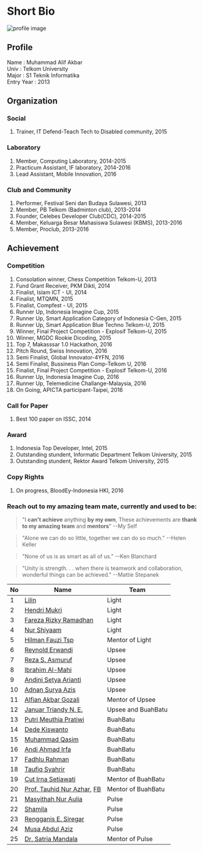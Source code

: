 # Short Bio

![profile image](http://alifgiant.github.io/images/avatar.png)

## Profile
Name	:	Muhammad Alif Akbar  
Univ	:	Telkom University	
Major	:	S1 Teknik Informatika  
Entry Year	:	2013

## Organization
### Social
1. Trainer, IT Defend-Teach Tech to Disabled community, 2015

### Laboratory
1. Member, Computing Laboratory, 2014-2015
2. Practicum Assistant, IF laboratory, 2014-2016
3. Lead Assistant, Mobile Innovation, 2016

### Club and Community
1. Performer, Festival Seni dan Budaya Sulawesi, 2013
2. Member, PB Telkom (Badminton club), 2013-2014
3. Founder, Celebes Developer Club(CDC), 2014-2015
4. Member, Keluarga Besar Mahasiswa Sulawesi (KBMS), 2013-2016
5. Member, Proclub, 2013-2016

## Achievement
### Competition

1. Consolation winner, Chess Competition Telkom-U, 2013
2. Fund Grant Receiver, PKM Dikti, 2014
3. Finalist, Islam ICT - UI, 2014
4. Finalist, MTQMN, 2015
5. Finalist, Compfest - UI, 2015
6. Runner Up, Indonesia Imagine Cup, 2015
7. Runner Up, Smart Application Category of Indonesia C-Gen, 2015
8. Runner Up, Smart Application Blue Techno Telkom-U, 2015
9. Winner, Final Project Competition - Explosif Telkom-U, 2015
10. Winner, MGDC Rookie Dicoding, 2015
11. Top 7, Makasssar 1.0 Hackathon, 2016
12. Pitch Round, Swiss Innovation, 2016
13. Semi Finalist, Global Innovator-4YFN, 2016
14. Semi Finalist, Bussiness Plan Comp-Telkom U, 2016
15. Finalist, Final Project Competition - Explosif Telkom-U, 2016
16. Runner Up, Indonesia Imagine Cup, 2016
17. Runner Up, Telemedicine Challange-Malaysia, 2016
18. On Going, APICTA participant-Taipei, 2016

### Call for Paper
1. Best 100 paper on ISSC, 2014

### Award
1. Indonesia Top Developer, Intel, 2015
2. Outstanding stundent, Informatic Department Telkom University, 2015
3. Outstanding stundent, Rektor Award Telkom University, 2015

### Copy Rights

1. On progress, BloodEy-Indonesia HKI, 2016

### Reach out to my amazing team mate, currently and used to be:

> "I **can't achieve** anything **by my own**, These achievements are **thank to my amazing team** and **mentors**" --My Self

> "Alone we can do so little, together we can do so much." --Helen Keller

> "None of us is as smart as all of us." --Ken Blanchard

> "Unity is strength. . . when there is teamwork and collaboration, wonderful things can be achieved." --Mattie Stepanek

No | Name | Team
--- | --- | ---
1|[Lilin](https://www.facebook.com/linlilin11) | Light
2|[Hendri Mukri](https://www.facebook.com/hendri.mukri) | Light
3|[Fareza Rizky Ramadhan](https://www.facebook.com/farezarizky.ramadhan)|Light
4|[Nur Shiyaam](https://www.facebook.com/nurshiyaam)|Light
5|[Hilman Fauzi Tsp](https://www.facebook.com/imantsp)|Mentor of Light
6|[Reynold Erwandi](https://www.facebook.com/rerwandi)|Upsee
7|[Reza S. Asmuruf](https://www.facebook.com/reza.a.39)|Upsee
8|[Ibrahim Al-Mahi](https://www.facebook.com/iebtek)|Upsee
9|[Andini Setya Arianti](https://www.facebook.com/andini.s.arianti)|Upsee
10|[Adnan Surya Azis](https://www.facebook.com/honsukiken)|Upsee
11|[Alfian Akbar Gozali](https://www.facebook.com/alfianakbargozali)|Mentor of Upsee
12|[Januar Triandy N. E.](https://www.facebook.com/januartriandy.nurelsan)|Upsee and BuahBatu
13|[Putri Meuthia Pratiwi](https://www.facebook.com/putri.meuthia)|BuahBatu
14|[Dede Kiswanto](https://www.facebook.com/kiswanto.d2)|BuahBatu
15|[Muhammad Qasim](https://www.facebook.com/muh.qqasim)|BuahBatu
16|[Andi Ahmad Irfa](https://www.facebook.com/andi.irfa)|BuahBatu
17|[Fadhlu Rahman](https://www.facebook.com/faaadhlu)|BuahBatu
18|[Taufiq Syahrir](https://www.facebook.com/taufiq.syahrir)|BuahBatu
19|[Cut Irna Setiawati](https://www.facebook.com/cut.setiawati)|Mentor of BuahBatu
20|[Prof. Tauhid Nur Azhar](http://www.probioterra.com/artikelberita/tim-ahli/185-curriculum-vitae-tauhid-nur-azhar.html), [FB](https://www.facebook.com/tauhid.nurazhar)|Mentor of BuahBatu
21|[Masyithah Nur Aulia](https://www.facebook.com/masyithahaulia)|Pulse
22|[Shamila](https://www.facebook.com/shamil.shingo)|Pulse
23|[Rengganis E. Siregar](https://www.facebook.com/ega.egha)|Pulse
24|[Musa Abdul Aziz](https://www.facebook.com/M0zhe3z)|Pulse
25|[Dr. Satria Mandala](https://www.scopus.com/authid/detail.uri?authorId=55799743500)|Mentor of Pulse